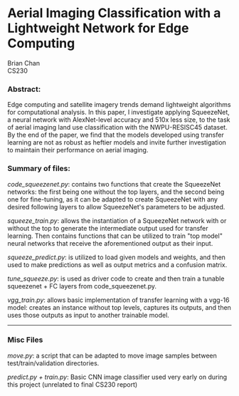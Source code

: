 # Aerial Imaging Classification with a Lightweight Network for Edge Computing

Brian Chan  
CS230  

### Abstract: 

Edge computing and satellite imagery trends demand lightweight algorithms for computational analysis. In this paper, I investigate applying SqueezeNet, a neural network with AlexNet-level accuracy and 510x less size, to the task of aerial imaging land use classification with the NWPU-RESISC45 dataset. By the end of the paper, we find that the models developed using transfer learning are not as robust as heftier models and invite further investigation to maintain their performance on aerial imaging.

### Summary of files:

*code_squeezenet.py*: contains two functions that create the SqueezeNet networks: the first being one without the top layers, and the second being one for fine-tuning, as it can be adapted to create SqueezeNet with any desired following layers to allow SqueezeNet's parameters to be adjusted.

*squeeze_train.py*: allows the instantiation of a SqueezeNet network with or without the top to generate the intermediate output used for transfer learning. Then contains functions that can be utilized to train "top model" neural networks that receive the aforementioned output as their input.

*squeeze_predict.py*: is utilized to load given models and weights, and then used to make predictions as well as output metrics and a confusion matrix.

*tune_squeeze.py*: is used as driver code to create and then train a tunable squeezenet + FC layers from code_squeezenet.py.

*vgg_train.py*: allows basic implementation of transfer learning with a vgg-16 model: creates an instance without top levels, captures its outputs, and then uses those outputs as input to another trainable model.

----
### Misc Files

*move.py*: a script that can be adapted to move image samples between test/train/validation directories.

*predict.py + train.py*: Basic CNN image classifier used very early on during this project (unrelated to final CS230 report)


